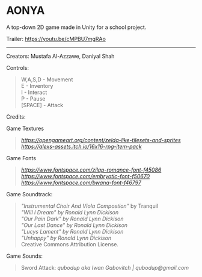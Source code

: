 # AONYA

A top-down 2D game made in Unity for a school project. 

Trailer: https://youtu.be/cMPBU7mgRAo

---

Creators: Mustafa Al-Azzawe, Daniyal Shah

Controls:

> W,A,S,D - Movement <br>
> E - Inventory <br>
> I - Interact <br>
> P - Pause <br>
> [SPACE] - Attack 

Credits:

Game Textures <br>
> _https://opengameart.org/content/zelda-like-tilesets-and-sprites_ <br>
> _https://alexs-assets.itch.io/16x16-rpg-item-pack_

Game Fonts <br>
> _https://www.fontspace.com/zilap-romance-font-f45086_ <br>
> _https://www.fontspace.com/embryotic-font-f50670_
> _https://www.fontspace.com/bwana-font-f46797_
  
Game Soundtrack:
> _"Instrumental Choir And Viola Compostion"_ by Tranquil <br>
> _"Will I Dream" by Ronald Lynn Dickison_ <br>
> _"Our Pain Dark" by Ronald Lynn Dickison_ <br>
> _"Our Last Dance" by Ronald Lynn Dickison_ <br>
> _"Lucys Lament" by Ronald Lynn Dickison_ <br>
> _"Unhappy" by Ronald Lynn Dickison_ <br>
> Creative Commons Attribution License.

Game Sounds:
> Sword Attack: _qubodup aka Iwan Gabovitch | qubodup@gmail.com_
